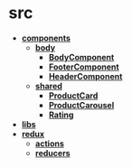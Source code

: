 <!-- generated by markdown-notes-tree -->

# src

<!-- optional markdown-notes-tree directory description starts here -->

<!-- optional markdown-notes-tree directory description ends here -->

- [**components**](components)
    - [**body**](components/body)
        - [**BodyComponent**](components/body/BodyComponent)
        - [**FooterComponent**](components/body/FooterComponent)
        - [**HeaderComponent**](components/body/HeaderComponent)
    - [**shared**](components/shared)
        - [**ProductCard**](components/shared/ProductCard)
        - [**ProductCarousel**](components/shared/ProductCarousel)
        - [**Rating**](components/shared/Rating)
- [**libs**](libs)
- [**redux**](redux)
    - [**actions**](redux/actions)
    - [**reducers**](redux/reducers)

